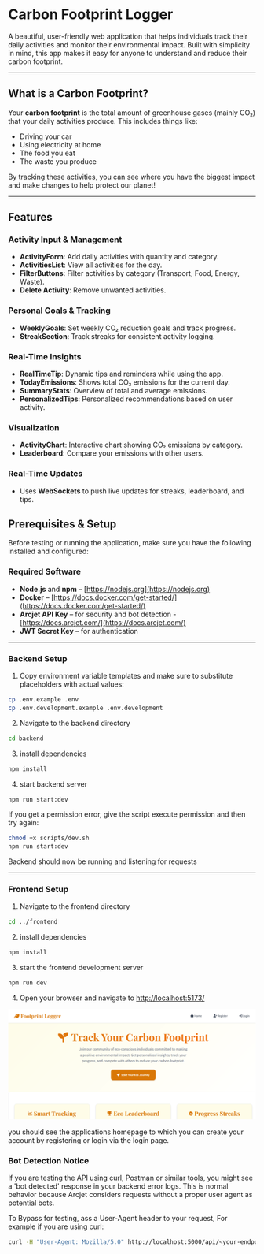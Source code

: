# Carbon Footprint Logger

A beautiful, user-friendly web application that helps individuals track their daily activities and monitor their environmental impact. Built with simplicity in mind, this app makes it easy for anyone to understand and reduce their carbon footprint.

---

## What is a Carbon Footprint?

Your **carbon footprint** is the total amount of greenhouse gases (mainly CO₂) that your daily activities produce. This includes things like:  

- Driving your car  
- Using electricity at home  
- The food you eat  
- The waste you produce  

By tracking these activities, you can see where you have the biggest impact and make changes to help protect our planet!

---

## Features

### **Activity Input & Management**

- **ActivityForm**: Add daily activities with quantity and category.  
- **ActivitiesList**: View all activities for the day.  
- **FilterButtons**: Filter activities by category (Transport, Food, Energy, Waste).  
- **Delete Activity**: Remove unwanted activities.

### **Personal Goals & Tracking**

- **WeeklyGoals**: Set weekly CO₂ reduction goals and track progress.  
- **StreakSection**: Track streaks for consistent activity logging.

### **Real-Time Insights**

- **RealTimeTip**: Dynamic tips and reminders while using the app.  
- **TodayEmissions**: Shows total CO₂ emissions for the current day.  
- **SummaryStats**: Overview of total and average emissions.  
- **PersonalizedTips**: Personalized recommendations based on user activity.

### **Visualization**

- **ActivityChart**: Interactive chart showing CO₂ emissions by category.  
- **Leaderboard**: Compare your emissions with other users.

### **Real-Time Updates**

- Uses **WebSockets** to push live updates for streaks, leaderboard, and tips.

## Prerequisites & Setup

Before testing or running the application, make sure you have the following installed and configured:

### **Required Software**

- **Node.js** and **npm** – [https://nodejs.org](https://nodejs.org)  
- **Docker** – [https://docs.docker.com/get-started/](https://docs.docker.com/get-started/)  
- **Arcjet API Key** – for security and bot detection - [https://docs.arcjet.com/](https://docs.arcjet.com/)
- **JWT Secret Key** – for authentication  

---

### **Backend Setup**

1. Copy environment variable templates and make sure to substitute placeholders with actual values:

```bash
cp .env.example .env
cp .env.development.example .env.development

```

2. Navigate to the backend directory

```bash
cd backend
```

3. install dependencies

```bash
npm install
```

4. start backend server

```bash
npm run start:dev
```

If you get a permission error, give the script execute permission and then try again:

```bash
chmod +x scripts/dev.sh
npm run start:dev
```

Backend should now be running and listening for requests

---

### **Frontend Setup**

1. Navigate to the frontend directory

```bash
cd ../frontend
```

2. install dependencies

```bash
npm install
```

3. start the frontend development server

```bash
npm run dev
```

4. Open your browser and navigate to [http://localhost:5173/](http://localhost:5173/)

![Homepage](./images/Footprint_Logger_Homepage.png)

you should see the applications homepage to which you can create your account by registering or login via the login page.


### **Bot Detection Notice**

If you are testing the API using curl, Postman or similar tools, you might see a 'bot detected' response in your backend error logs. This is normal behavior because Arcjet considers requests without a proper user agent as potential bots.

To Bypass for testing, ass a User-Agent header to your request,
For example if you are using curl:

```bash
curl -H "User-Agent: Mozilla/5.0" http://localhost:5000/api/<your-endpoint>

```